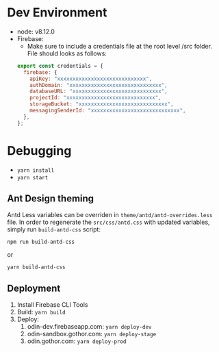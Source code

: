 # Dev Environment
- node: v8.12.0
- Firebase:
  - Make sure to include a credentials file at the root level /src folder. File should looks as follows:
  ```javascript
  export const credentials = {
    firebase: {
      apiKey: "xxxxxxxxxxxxxxxxxxxxxxxxxxxxx",
      authDomain: "xxxxxxxxxxxxxxxxxxxxxxxxxxxxxx",
      databaseURL: "xxxxxxxxxxxxxxxxxxxxxxxxxxxxx",
      projectId: "xxxxxxxxxxxxxxxxxxxxxxxxxxxxx",
      storageBucket: "xxxxxxxxxxxxxxxxxxxxxxxxxxxxx",
      messagingSenderId: "xxxxxxxxxxxxxxxxxxxxxxxxxxxxx",
    },
  };
  ```

# Debugging
- ```yarn install```
- ```yarn start```

## Ant Design theming

Antd Less variables can be overriden in `theme/antd/antd-overrides.less` file. In order to regenerate the `src/css/antd.css` with updated variables, simply run `build-antd-css` script:

```
npm run build-antd-css
```

or

```
yarn build-antd-css
```

## Deployment

1.  Install Firebase CLI Tools
2.  Build: ```yarn build```
3.  Deploy:
    1.  odin-dev.firebaseapp.com: ```yarn deploy-dev```
    2.  odin-sandbox.gothor.com: ```yarn deploy-stage```
    3.  odin.gothor.com: ```yarn deploy-prod```

